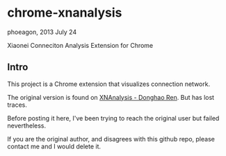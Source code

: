 chrome-xnanalysis
=================
phoeagon, 2013 July 24

Xiaonei Conneciton Analysis Extension for Chrome

## Intro

This project is a Chrome extension that visualizes connection network.

The original version is found on [XNAnalysis - Donghao Ren](http://donghaoren.org/projects/xnanalysis). But has lost traces.

Before posting it here, I've been trying to reach the original user but
failed nevertheless.

If you are the original author, and disagrees with this github repo, please
contact me and I would delete it.
